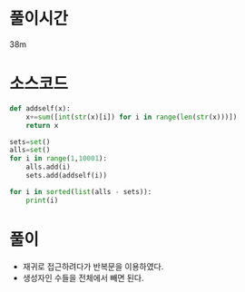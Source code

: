 # 풀이시간 
38m 
# 소스코드

```python
def addself(x):
    x+=sum([int(str(x)[i]) for i in range(len(str(x)))])
    return x

sets=set()
alls=set()
for i in range(1,10001):
    alls.add(i)
    sets.add(addself(i))

for i in sorted(list(alls - sets)):
    print(i)

```

# 풀이
- 재귀로 접근하려다가 반복문을 이용하였다. 
- 생성자인 수들을 전체에서 빼면 된다. 
